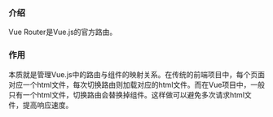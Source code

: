 ### 介绍
Vue Router是Vue.js的官方路由。
### 作用
本质就是管理Vue.js中的路由与组件的映射关系。在传统的前端项目中，每个页面对应一个html文件，每次切换路由则加载对应的html文件。而在Vue项目中，一般只有一个html文件，切换路由会替换掉组件。这样做可以避免多次请求html文件，提高响应速度。
